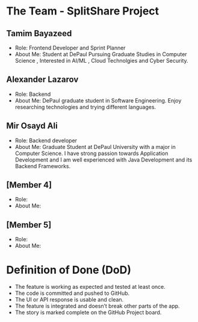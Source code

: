 # The Team - SplitShare Project

## Tamim Bayazeed
- Role: Frontend Developer and Sprint Planner
- About Me: Student at DePaul Pursuing Graduate Studies in Computer Science , Interested in AI/ML , Cloud Technolgies and Cyber Security.
## Alexander Lazarov
- Role: Backend 
- About Me: DePaul graduate student in Software Engineering. Enjoy researching technologies and trying different languages.

## Mir Osayd Ali
- Role: Backend developer
- About Me: Graduate Student at DePaul University with a major in Computer Science. I have strong passion towards Application Development and I am well experienced with Java Development and its Backend Frameworks. 

## [Member 4]
- Role:
- About Me:

## [Member 5]
- Role:
- About Me:

# Definition of Done (DoD)
- The feature is working as expected and tested at least once.
- The code is committed and pushed to GitHub.
- The UI or API response is usable and clean.
- The feature is integrated and doesn’t break other parts of the app.
- The story is marked complete on the GitHub Project board.
